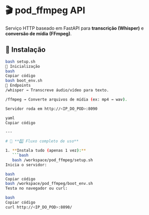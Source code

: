 # 🎬 pod_ffmpeg API

Serviço HTTP baseado em FastAPI para **transcrição (Whisper)** e **conversão de mídia (FFmpeg)**.

## 🔧 Instalação
```bash
bash setup.sh
🚀 Inicialização
bash
Copiar código
bash boot_env.sh
🧠 Endpoints
/whisper → Transcreve áudio/vídeo para texto.

/ffmpeg → Converte arquivos de mídia (ex: mp4 → wav).

Servidor roda em http://<IP_DO_POD>:8090

yaml
Copiar código

---

# 🧩 **3️⃣ Fluxo completo de uso**

1. **Instala tudo (apenas 1 vez):**
   ```bash
   bash /workspace/pod_ffmpeg/setup.sh
Inicia o servidor:

bash
Copiar código
bash /workspace/pod_ffmpeg/boot_env.sh
Testa no navegador ou curl:

bash
Copiar código
curl http://<IP_DO_POD>:8090/